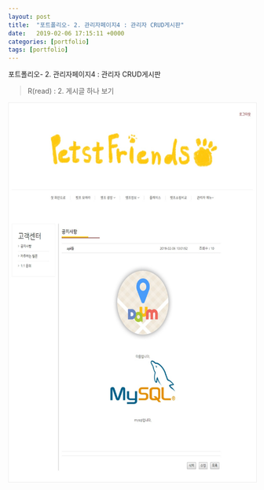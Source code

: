 ```yaml
---
layout: post
title:  "포트폴리오- 2. 관리자페이지4 : 관리자 CRUD게시판"
date:   2019-02-06 17:15:11 +0000
categories: [portfolio]
tags: [portfolio]
---
```

<style>
img{
  border : 1px solid #ededed;
}
.title{
  font-size : 20px;
}
</style>

포트폴리오- 2. 관리자페이지4 : 관리자 CRUD게시판
<br>

>R(read) : 2. 게시글 하나 보기

<img src="/images/petst/admin/readone.jpg" width="600" height="770"><br>
